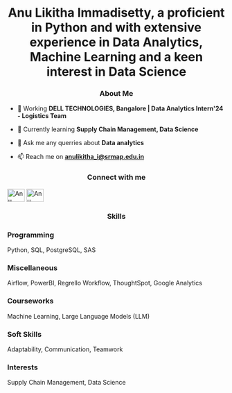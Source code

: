 <h1 align="center">Anu Likitha Immadisetty, a proficient in Python and with extensive experience in Data Analytics, Machine Learning and a keen interest in Data Science </h1>

<h3 align="center">About Me</h3>

- 🔭 Working **DELL TECHNOLOGIES, Bangalore | Data Analytics Intern'24 - Logistics Team**

- 🌱 Currently learning **Supply Chain Management, Data Science**

- 💬 Ask me any querries about **Data analytics**

- 📫 Reach me on **anulikitha_i@srmap.edu.in**

<h3 align="center">Connect with me</h3>
<p align="left">
<a href="https://www.linkedin.com/in/anulikitha-immadisetty/" target="blank"><img align="center" src="https://raw.githubusercontent.com/rahuldkjain/github-profile-readme-generator/master/src/images/icons/Social/linked-in-alt.svg" alt="Anu Likitha Immadisetty" height="30" width="40" /></a>
<a href="https://github.com/anulikitha-immadisetty" target="blank"><img align="center" src="https://raw.githubusercontent.com/rahuldkjain/github-profile-readme-generator/master/src/images/icons/Social/github.svg" alt="Anu Likitha Immadisetty" height="30" width="40" /></a>
</p>

<h3 align="center">Skills</h3>

<h3 align="left">Programming</h3>
<p align="left"> 
  Python, SQL, PostgreSQL, SAS
</p>

<h3 align="left">Miscellaneous</h3>
<p align="left"> 
  Airflow, PowerBI, Regrello Workflow, ThoughtSpot, Google Analytics
</p>

<h3 align="left">Courseworks</h3>
<p align="left"> 
  Machine Learning, Large Language Models (LLM)
</p>

<h3 align="left">Soft Skills</h3>
<p align="left"> 
  Adaptability, Communication, Teamwork
</p>

<h3 align="left">Interests</h3>
<p align="left"> 
  Supply Chain Management, Data Science
</p>

